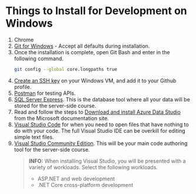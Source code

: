 # Things to Install for Development on Windows

1. Chrome
1. [Git for Windows](https://gitforwindows.org/) - Accept all defaults during installation.
1. Once the installation is complete, open Git Bash and enter in the following command.
    ```sh
    git config --global core.longpaths true
    ```
1. [Create an SSH key](https://help.github.com/en/articles/generating-a-new-ssh-key-and-adding-it-to-the-ssh-agent#platform-windows) on your Windows VM, and add it to your Github profile.
1. [Postman](https://www.getpostman.com/) for testing APIs.
1. [SQL Server Express](https://www.microsoft.com/en-us/sql-server/sql-server-editions-express). This is the database tool where all your data will be stored for the server-side course.
1. Read and follow the steps to [Download and install Azure Data Studio](https://docs.microsoft.com/en-us/sql/azure-data-studio/download?view=sql-server-2017) from the Microsoft documentation site.
1. [Visual Studio Code](https://code.visualstudio.com/) for when you need to open files that have nothing to do with your code. The full Visual Studio IDE can be overkill for editing simple text files.
1. [Visual Studio Community Edition](https://visualstudio.microsoft.com/vs/community/). This will be your main code authoring tool for the server-side course.
    > **INFO:** When installing Visual Studio, you will be presented with a variety of workloads. Select the following workloads.
    > * ASP.NET and web development
    > * .NET Core cross-platform development
